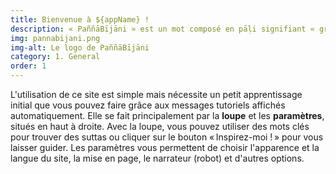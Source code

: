 ```yaml
---
title: Bienvenue à ${appName} !
description: « PaññāBījāni » est un mot composé en pāḷi signifiant « graines de sagesse ». C'est une application web dédiée à l'étude et à la traduction des textes bouddhistes anciens, en particulier des suttas (discours doctrinaux du Bouddha et de ses premiers disciples). Elle propose de nouvelles traductions françaises des suttas et contient également diverses informations de référence sur les textes bouddhistes anciens.
img: pannabijani.png
img-alt: Le logo de PaññāBījāni
category: 1. General
order: 1
---
```


L'utilisation de ce site est simple mais nécessite un petit apprentissage initial que vous pouvez faire grâce aux messages tutoriels affichés automatiquement. Elle se fait principalement par la **loupe** et les **paramètres**, situés en haut à droite. Avec la loupe, vous pouvez utiliser des mots clés pour trouver des suttas ou cliquer sur le bouton « Inspirez-moi ! » pour vous laisser guider. Les paramètres vous permettent de choisir l'apparence et la langue du site, la mise en page, le narrateur (robot) et d'autres options.

